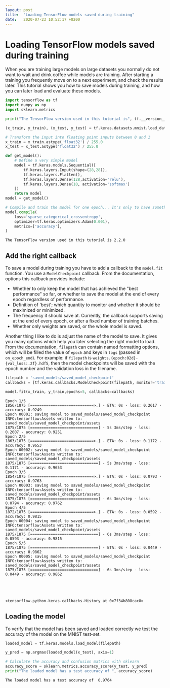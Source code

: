 ```yaml
---
layout: post
title:  "Loading TensorFlow models saved during training"
date:   2020-07-23 10:52:17 +0200
---
```

# Loading TensorFlow models saved during training
When you are training large models on large datasets you normally do not want to wait and drink coffee while models are training. After starting a training you frequently move on to a next experiment, and check the results later. This tutorial shows you how to save models during training, and how you can later load and evaluate these models. 


```python
import tensorflow as tf
import numpy as np
import sklearn.metrics

print("The TensorFlow version used in this tutorial is", tf.__version__)

(x_train, y_train), (x_test, y_test) = tf.keras.datasets.mnist.load_data()

# Transform the input into floating point inputs between 0 and 1
x_train = x_train.astype('float32') / 255.0
x_test = x_test.astype('float32') / 255.0

def get_model():
    # Define a very simple model
    model = tf.keras.models.Sequential([
        tf.keras.layers.Input(shape=(28,28)),
        tf.keras.layers.Flatten(),
        tf.keras.layers.Dense(128,activation='relu'),
        tf.keras.layers.Dense(10, activation='softmax')
    ])
    return model
model = get_model()

# Compile and train the model for one epoch... It's only to have something trained, not get the best score
model.compile(
    loss='sparse_categorical_crossentropy',
    optimizer=tf.keras.optimizers.Adam(0.001),
    metrics=['accuracy'],
)
```

    The TensorFlow version used in this tutorial is 2.2.0


## Add the right callback
To save a model during training you have to add a callback to the ``model.fit`` function. You use a ``ModelCheckpoint`` callback. From the documentation, options this callback provides include:
* Whether to only keep the model that has achieved the "best performance" so far, or whether to save the model at the end of every epoch regardless of performance.
* Definition of 'best'; which quantity to monitor and whether it should be maximized or minimized.
* The frequency it should save at. Currently, the callback supports saving at the end of every epoch, or after a fixed number of training batches.
* Whether only weights are saved, or the whole model is saved.

Another thing I like to do is adjust the name of the model to save. It gives you many options which help you later selecting the right model to load. From the documentation, `filepath` can contain named formatting options, which will be filled the value of `epoch` and keys in `logs` (passed in `on_epoch_end`). For example: if `filepath` is `weights.{epoch:02d}-{val_loss:.2f}.hdf5`, then the model checkpoints will be saved with the epoch number and the validation loss in the filename.



```python
filepath = 'saved_models/saved_model_checkpoint'
callbacks = [tf.keras.callbacks.ModelCheckpoint(filepath, monitor='train_loss', verbose=1, save_best_only=False)]

model.fit(x_train, y_train,epochs=5, callbacks=callbacks)
```

    Epoch 1/5
    1856/1875 [============================>.] - ETA: 0s - loss: 0.2617 - accuracy: 0.9249
    Epoch 00001: saving model to saved_models/saved_model_checkpoint
    INFO:tensorflow:Assets written to: saved_models/saved_model_checkpoint/assets
    1875/1875 [==============================] - 5s 3ms/step - loss: 0.2607 - accuracy: 0.9251
    Epoch 2/5
    1863/1875 [============================>.] - ETA: 0s - loss: 0.1172 - accuracy: 0.9653
    Epoch 00002: saving model to saved_models/saved_model_checkpoint
    INFO:tensorflow:Assets written to: saved_models/saved_model_checkpoint/assets
    1875/1875 [==============================] - 5s 3ms/step - loss: 0.1171 - accuracy: 0.9653
    Epoch 3/5
    1854/1875 [============================>.] - ETA: 0s - loss: 0.0793 - accuracy: 0.9763
    Epoch 00003: saving model to saved_models/saved_model_checkpoint
    INFO:tensorflow:Assets written to: saved_models/saved_model_checkpoint/assets
    1875/1875 [==============================] - 6s 3ms/step - loss: 0.0794 - accuracy: 0.9762
    Epoch 4/5
    1872/1875 [============================>.] - ETA: 0s - loss: 0.0592 - accuracy: 0.9815
    Epoch 00004: saving model to saved_models/saved_model_checkpoint
    INFO:tensorflow:Assets written to: saved_models/saved_model_checkpoint/assets
    1875/1875 [==============================] - 6s 3ms/step - loss: 0.0593 - accuracy: 0.9815
    Epoch 5/5
    1875/1875 [==============================] - ETA: 0s - loss: 0.0449 - accuracy: 0.9862
    Epoch 00005: saving model to saved_models/saved_model_checkpoint
    INFO:tensorflow:Assets written to: saved_models/saved_model_checkpoint/assets
    1875/1875 [==============================] - 6s 3ms/step - loss: 0.0449 - accuracy: 0.9862





    <tensorflow.python.keras.callbacks.History at 0x7f34b808cac8>



## Loading the model
To verify that the model has been saved and loaded correctly we test the accuracy of the model on the MNIST test-set. 


```python
loaded_model = tf.keras.models.load_model(filepath)
```


```python
y_pred = np.argmax(loaded_model(x_test), axis=1)

# Calculate the accuracy and confusion matrics with sklearn
accuracy_score = sklearn.metrics.accuracy_score(y_test, y_pred)
print("The loaded model has a test accuracy of ", accuracy_score)
```

    The loaded model has a test accuracy of  0.9764



```python

```
